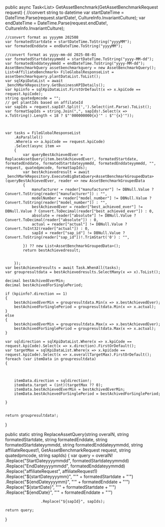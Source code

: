 public async Task<List<AssetBenchmarkGroupedData>> GetAssetBenchmark(GetAssetBenchmarkRequest request)
{
    //convert string to datetime
    var startDateTime = DateTime.Parse(request.startDate!, CultureInfo.InvariantCulture);
    var endDateTime = DateTime.Parse(request.endDate!, CultureInfo.InvariantCulture);

    //convert format as yyyymm 202508
    var formatedStartdate = startDateTime.ToString("yyyyMM");
    var formatedEnddate = endDateTime.ToString("yyyyMM");

    //convert format as yyyy-mm-dd 2025-08-01
    var formatedStartdateyymmdd = startDateTime.ToString("yyyy-MM-dd");
    var formatedEnddateyymmdd = endDateTime.ToString("yyyy-MM-dd");
    AssetBenchmarkQuery assetbenchmarkquery = new AssetBenchmarkQuery();
    List<AffiliateBenchmark> FileGlobalResponseList = assetbenchmarkquery.plantDataList.ToList();
    var sqlKpiDataList = await _benchMarkRepository.GetBusinessKPIDetails();
    var kpiinfo = sqlKpiDataList.FirstOrDefault(x => x.kpiCode == request.kpiCode);
    string quatedpmcode = "";
    // get plantIds based on affilateId
    var sapIds = request.sapId?.Split(',').Select(int.Parse).ToList();
    var formatSapIds = string.Join(",", sapIds!.Select(x => x.ToString().Length < 18 ? $"'000000000{x}'" : $"'{x}'"));



    var tasks = FileGlobalResponseList
        .AsParallel()
        .Where(a => a.kpiCode == request.kpiCode)
        .Select(async item =>
        {
            var queryBestAchievedEver = ReplaceAssetQuery(item.bestAchievedEver!, formatedStartdate, formatedEnddate, formatedStartdateyymmdd, formatedEnddateyymmdd, "", request, quatedpmcode, formatSapIds);
            var bestAchievedresult = await _benchMarkRepository.ExecuteBigDataQuery<AssetBenchmarkGroupedData>(queryBestAchievedEver, reader => new AssetBenchmarkGroupedData
            {
                manufacturer = reader["manufacturer"] != DBNull.Value ? Convert.ToString(reader["manufacturer"]) : "",
                modelNumber = reader["model_number"] != DBNull.Value ? Convert.ToString(reader["model_number"]) : "",
                bestAchievedEver = reader["best_achieved_ever"] != DBNull.Value ? Convert.ToDecimal(reader["best_achieved_ever"]) : 0,
                absolute = reader["absolute"] != DBNull.Value ? Convert.ToDecimal(reader["absolute"]) : 0,
                actual = reader["actual"] != DBNull.Value ? Convert.ToInt32(reader["actual"]) : 0,
                sapId = reader["sap_id"] != DBNull.Value ? Convert.ToString(reader["sap_id"])!.TrimStart('0') : "",

            }) ?? new List<AssetBenchmarkGroupedData>();
            return bestAchievedresult;


        });
    var bestAchievedresults = await Task.WhenAll(tasks);
    var groupresultdata = bestAchievedresults.SelectMany(x => x).ToList();

    decimal bestAchivedEverMin;
    decimal bestAchivedForSinglePeriod;

    if (kpiinfo?.direction == 1)
    {
        bestAchivedEverMin = groupresultdata.Min(x => x.bestAchievedEver);
        bestAchivedForSinglePeriod = groupresultdata.Min(x => x.actual);
    }
    else
    {
        bestAchivedEverMin = groupresultdata.Max(x => x.bestAchievedEver);
        bestAchivedForSinglePeriod = groupresultdata.Max(x => x.actual);
    }

    var sqldirection = sqlKpiDataList.Where(x => x.kpiCode == request.kpiCode).Select(x => x.direction).FirstOrDefault();
    var targetMax = sqlKpiDataList.Where(x => x.kpiCode == request.kpiCode).Select(x => x.overallTargetMax).FirstOrDefault();
    foreach (var itemData in groupresultdata)
    {



        itemData.direction = sqldirection!;
        itemData.target = (int)(targetMax ?? 0);
        itemData.bestAchievedEverMin = bestAchivedEverMin;
        itemData.bestAchievedForSinglePeriod = bestAchivedForSinglePeriod;

    }


    return groupresultdata!;
}

public static string ReplaceAssetQuery(string overalN, string formatedStartdate, string formatedEnddate, string formatedStartdateyymmdd, string formatedEnddateyymmdd, string affiliateRequest1, GetAssetBenchmarkRequest request, string quatedpmcode, string sapIds)
{
    var query = overalN!
                    .Replace("StartDateyyyymmdd", formatedStartdateyymmdd)
                    .Replace("EndDateyyyymmdd", formatedEnddateyymmdd)
                    .Replace("affiliateRequest", affiliateRequest1)
                    .Replace("${startDateyyyymm}", "'" + formatedStartdate + "'")
                    .Replace("${endDateyyyymm}", "'" + formatedEnddate + "'")
                    .Replace("${startDate}", "'" + formatedStartdate + "'")
                    .Replace("${endDate}", "'" + formatedEnddate + "'")

                    .Replace("${sapId}", sapIds);

    return query;
}
